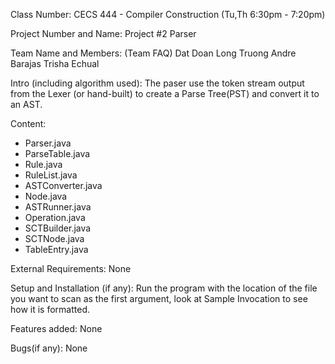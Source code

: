 Class Number: CECS 444 - Compiler Construction (Tu,Th 6:30pm - 7:20pm)

Project Number and Name: Project #2 Parser

Team Name and Members: 
	(Team FAQ)
	Dat Doan
	Long Truong
	Andre Barajas
	Trisha Echual

Intro (including algorithm used): 
The paser use the token stream output from the Lexer (or hand-built) to create a Parse Tree(PST) and convert it to an AST.

Content: 
 - Parser.java
 - ParseTable.java
 - Rule.java
 - RuleList.java
 - ASTConverter.java
 - Node.java
 - ASTRunner.java
 - Operation.java
 - SCTBuilder.java
 - SCTNode.java
 - TableEntry.java

External Requirements: None

Setup and Installation (if any): 
Run the program with the location of the file you want to scan as the first argument, look at Sample Invocation to see how it is formatted.

Features added: None

Bugs(if any): None
